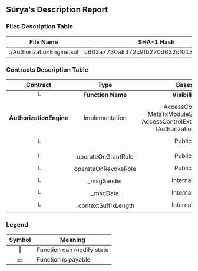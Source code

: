 ## Sūrya's Description Report

### Files Description Table


|  File Name  |  SHA-1 Hash  |
|-------------|--------------|
| ./AuthorizationEngine.sol | c603a7730a8372c9fb270d632cf013407ea1f838 |


### Contracts Description Table


|  Contract  |         Type        |       Bases      |                  |                 |
|:----------:|:-------------------:|:----------------:|:----------------:|:---------------:|
|     └      |  **Function Name**  |  **Visibility**  |  **Mutability**  |  **Modifiers**  |
||||||
| **AuthorizationEngine** | Implementation | AccessControl, MetaTxModuleStandalone, AccessControlExternalModule, IAuthorizationEngine |||
| └ | <Constructor> | Public ❗️ | 🛑  | MetaTxModuleStandalone AccessControlExternalModule |
| └ | operateOnGrantRole | Public ❗️ |   | onlyRole |
| └ | operateOnRevokeRole | Public ❗️ |   | onlyRole |
| └ | _msgSender | Internal 🔒 |   | |
| └ | _msgData | Internal 🔒 |   | |
| └ | _contextSuffixLength | Internal 🔒 |   | |


### Legend

|  Symbol  |  Meaning  |
|:--------:|-----------|
|    🛑    | Function can modify state |
|    💵    | Function is payable |
